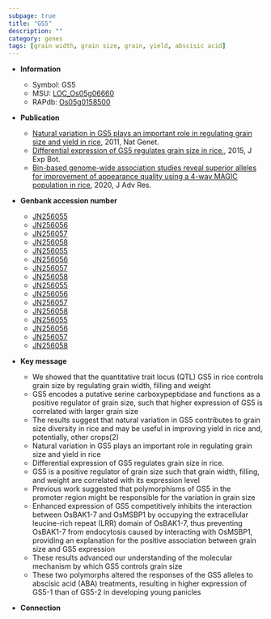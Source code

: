 ```yaml
---
subpage: true
title: "GS5"
description: ""
category: genes
tags: [grain width, grain size, grain, yield, abscisic acid]
---
```


* **Information**  
    + Symbol: GS5  
    + MSU: [LOC_Os05g06660](http://rice.plantbiology.msu.edu/cgi-bin/ORF_infopage.cgi?orf=LOC_Os05g06660)  
    + RAPdb: [Os05g0158500](http://rapdb.dna.affrc.go.jp/viewer/gbrowse_details/irgsp1?name=Os05g0158500)  

* **Publication**  
    + [Natural variation in GS5 plays an important role in regulating grain size and yield in rice](http://www.ncbi.nlm.nih.gov/pubmed?term=Natural+variation+in+GS5+plays+an+important+role+in+regulating+grain+size+and+yield+in+rice%5BTitle%5D), 2011, Nat Genet.
    + [Differential expression of GS5 regulates grain size in rice.](http://www.ncbi.nlm.nih.gov/pubmed?term=Differential+expression+of+GS5+regulates+grain+size+in+rice.%5BTitle%5D), 2015, J Exp Bot.
    + [Bin-based genome-wide association studies reveal superior alleles for improvement of appearance quality using a 4-way MAGIC population in rice](http://www.ncbi.nlm.nih.gov/pubmed?term=Bin-based+genome-wide+association+studies+reveal+superior+alleles+for+improvement+of+appearance+quality+using+a+4-way+MAGIC+population+in+rice%5BTitle%5D), 2020, J Adv Res.

* **Genbank accession number**  
    + [JN256055](http://www.ncbi.nlm.nih.gov/nuccore/JN256055)
    + [JN256056](http://www.ncbi.nlm.nih.gov/nuccore/JN256056)
    + [JN256057](http://www.ncbi.nlm.nih.gov/nuccore/JN256057)
    + [JN256058](http://www.ncbi.nlm.nih.gov/nuccore/JN256058)
    + [JN256055](http://www.ncbi.nlm.nih.gov/nuccore/JN256055)
    + [JN256056](http://www.ncbi.nlm.nih.gov/nuccore/JN256056)
    + [JN256057](http://www.ncbi.nlm.nih.gov/nuccore/JN256057)
    + [JN256058](http://www.ncbi.nlm.nih.gov/nuccore/JN256058)
    + [JN256055](http://www.ncbi.nlm.nih.gov/nuccore/JN256055)
    + [JN256056](http://www.ncbi.nlm.nih.gov/nuccore/JN256056)
    + [JN256057](http://www.ncbi.nlm.nih.gov/nuccore/JN256057)
    + [JN256058](http://www.ncbi.nlm.nih.gov/nuccore/JN256058)
    + [JN256055](http://www.ncbi.nlm.nih.gov/nuccore/JN256055)
    + [JN256056](http://www.ncbi.nlm.nih.gov/nuccore/JN256056)
    + [JN256057](http://www.ncbi.nlm.nih.gov/nuccore/JN256057)
    + [JN256058](http://www.ncbi.nlm.nih.gov/nuccore/JN256058)

* **Key message**  
    + We showed that the quantitative trait locus (QTL) GS5 in rice controls grain size by regulating grain width, filling and weight
    + GS5 encodes a putative serine carboxypeptidase and functions as a positive regulator of grain size, such that higher expression of GS5 is correlated with larger grain size
    + The results suggest that natural variation in GS5 contributes to grain size diversity in rice and may be useful in improving yield in rice and, potentially, other crops(2)
    + Natural variation in GS5 plays an important role in regulating grain size and yield in rice
    + Differential expression of GS5 regulates grain size in rice.
    + GS5 is a positive regulator of grain size such that grain width, filling, and weight are correlated with its expression level
    + Previous work suggested that polymorphisms of GS5 in the promoter region might be responsible for the variation in grain size
    + Enhanced expression of GS5 competitively inhibits the interaction between OsBAK1-7 and OsMSBP1 by occupying the extracellular leucine-rich repeat (LRR) domain of OsBAK1-7, thus preventing OsBAK1-7 from endocytosis caused by interacting with OsMSBP1, providing an explanation for the positive association between grain size and GS5 expression
    + These results advanced our understanding of the molecular mechanism by which GS5 controls grain size
    + These two polymorphs altered the responses of the GS5 alleles to abscisic acid (ABA) treatments, resulting in higher expression of GS5-1 than of GS5-2 in developing young panicles

* **Connection**  



